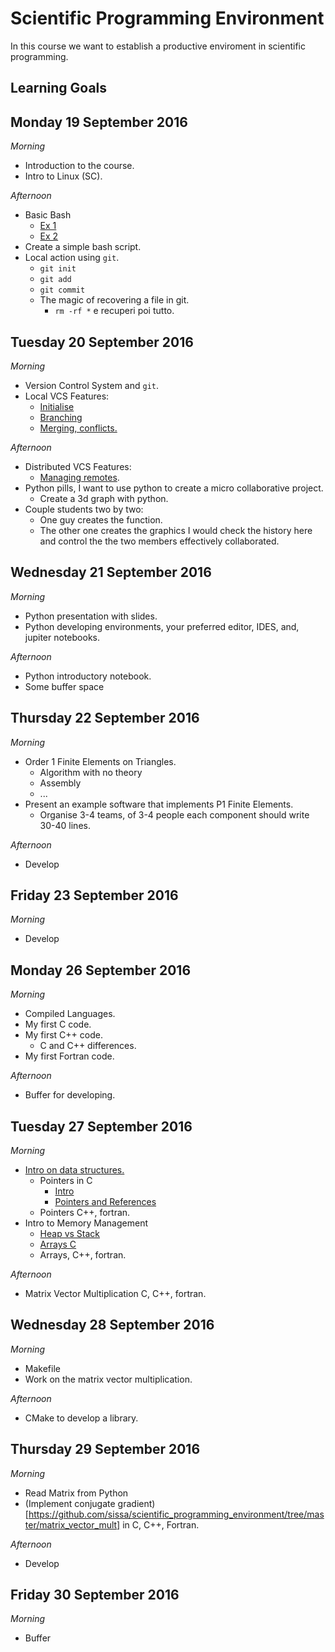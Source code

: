 # Scientific Programming Environment

In this course we want to establish a productive enviroment in scientific programming.

## Learning Goals 

## Monday 19 September 2016

*Morning*

 - Introduction to the course.
 - Intro to Linux (SC). 

*Afternoon*

 - Basic Bash
   - [Ex 1](https://github.com/sissa/scientific_programming_environment/blob/master/basic_bash/ex1.md)
   - [Ex 2](https://github.com/sissa/scientific_programming_environment/blob/master/basic_bash/ex2.md)
 - Create a simple bash script.
 - Local action using `git`.
   - `git init`
   - `git add`
   - `git commit`
   - The magic of recovering a file in git.
     - `rm -rf *` e recuperi poi tutto. 

## Tuesday 20 September 2016

*Morning*

 - Version Control System and `git`.
 - Local VCS Features:
   - [Initialise](https://github.com/sissa/scientific_programming_environment/blob/master/basic_git/initialize.md) 
   - [Branching](https://github.com/sissa/scientific_programming_environment/blob/master/basic_git/branching.md)
   - [Merging, conflicts.](https://github.com/sissa/scientific_programming_environment/blob/master/basic_git/merging.md)

*Afternoon*

 - Distributed VCS Features:
   - [Managing remotes](https://github.com/sissa/scientific_programming_environment/blob/master/basic_git/github.md).
 - Python pills, I want to use python to create a micro collaborative project.
   - Create a 3d graph with python.
 - Couple students two by two:
   - One guy creates the function.
   - The other one creates the graphics I would check the history here and control the the two members effectively collaborated.

## Wednesday 21 September 2016

*Morning*

 - Python presentation with slides.
 - Python developing environments, your preferred editor, IDES, and, jupiter notebooks.

*Afternoon*

 - Python introductory notebook.
 - Some buffer space

## Thursday 22 September 2016

*Morning*

 - Order 1 Finite Elements on Triangles.
   - Algorithm with no theory
   - Assembly
   - ...
 - Present an example software that implements P1 Finite Elements.
   - Organise 3-4 teams, of 3-4 people each component should write 30-40 lines.

*Afternoon*

 - Develop

## Friday 23 September 2016

*Morning*

 - Develop

## Monday 26 September 2016

*Morning*

 - Compiled Languages.
 - My first C code.
 - My first C++ code.
    - C and C++ differences. 
 - My first Fortran code.

*Afternoon*

 - Buffer for developing.

## Tuesday 27 September 2016

*Morning*

 - [Intro on data structures.](https://github.com/sissa/scientific_programming_environment/tree/master/data_structures)
    - Pointers in C
      - [Intro](https://github.com/sissa/scientific_programming_environment/blob/master/data_structures/playing_with_pointers.md)
      - [Pointers and References](https://github.com/sissa/scientific_programming_environment/blob/master/data_structures/pointers_and_references.md)
    - Pointers C++, fortran.
 - Intro to Memory Management
    - [Heap vs Stack](https://github.com/sissa/scientific_programming_environment/blob/master/data_structures/heap_vs_stack_memory.md) 
    - [Arrays C](https://github.com/sissa/scientific_programming_environment/blob/master/data_structures/pointers_and_arrays.md)
    - Arrays, C++, fortran.

*Afternoon*

 - Matrix Vector Multiplication C, C++, fortran.

## Wednesday 28 September 2016

*Morning*

 - Makefile
 - Work on the matrix vector multiplication.

*Afternoon*

 - CMake to develop a library. 

## Thursday 29 September 2016

*Morning*

 - Read Matrix from Python
 - (Implement conjugate gradient)[https://github.com/sissa/scientific_programming_environment/tree/master/matrix_vector_mult] in C, C++, Fortran.

*Afternoon*

 - Develop

## Friday 30 September 2016

*Morning*

 - Buffer

